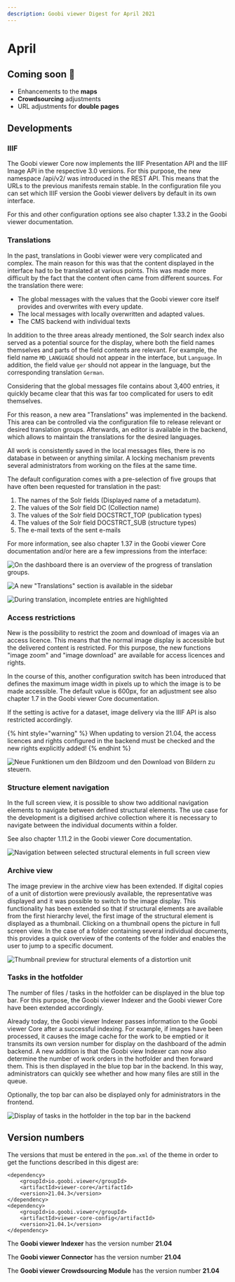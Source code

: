 ```yaml
---
description: Goobi viewer Digest for April 2021
---
```


# April

## Coming soon :rocket:&#x20;

* Enhancements to the **maps**
* **Crowdsourcing** adjustments
* URL adjustments for **double pages**

## Developments

### IIIF

The Goobi viewer Core now implements the IIIF Presentation API and the IIIF Image API in the respective 3.0 versions. For this purpose, the new namespace /api/v2/ was introduced in the REST API. This means that the URLs to the previous manifests remain stable. In the configuration file you can set which IIIF version the Goobi viewer delivers by default in its own interface.

For this and other configuration options see also chapter 1.33.2 in the Goobi viewer documentation.&#x20;

### Translations&#x20;

In the past, translations in Goobi viewer were very complicated and complex. The main reason for this was that the content displayed in the interface had to be translated at various points. This was made more difficult by the fact that the content often came from different sources. For the translation there were:&#x20;

* The global messages with the values that the Goobi viewer core itself provides and overwrites with every update.&#x20;
* The local messages with locally overwritten and adapted values.&#x20;
* The CMS backend with individual texts&#x20;

In addition to the three areas already mentioned, the Solr search index also served as a potential source for the display, where both the field names themselves and parts of the field contents are relevant. For example, the field name `MD_LANGUAGE` should not appear in the interface, but `Language`. In addition, the field value `ger` should not appear in the language, but the corresponding translation `German`.&#x20;

Considering that the global messages file contains about 3,400 entries, it quickly became clear that this was far too complicated for users to edit themselves.

For this reason, a new area "Translations" was implemented in the backend. This area can be controlled via the configuration file to release relevant or desired translation groups. Afterwards, an editor is available in the backend, which allows to maintain the translations for the desired languages.&#x20;

All work is consistently saved in the local messages files, there is no database in between or anything similar. A locking mechanism prevents several administrators from working on the files at the same time.&#x20;

The default configuration comes with a pre-selection of five groups that have often been requested for translation in the past:&#x20;

1. The names of the Solr fields (Displayed name of a metadatum).&#x20;
2. The values of the Solr field DC (Collection name)&#x20;
3. The values of the Solr field DOCSTRCT\_TOP (publication types)&#x20;
4. The values of the Solr field DOCSTRCT\_SUB (structure types)&#x20;
5. The e-mail texts of the sent e-mails&#x20;

For more information, see also chapter 1.37 in the Goobi viewer Core documentation and/or here are a few impressions from the interface:

![On the dashboard there is an overview of the progress of translation groups.](../.gitbook/assets/21.04\_EN\_translations\_dashboard.png)

![A new "Translations" section is available in the sidebar](../.gitbook/assets/21.04\_EN\_translations\_overview.png)

![During translation, incomplete entries are highlighted](../.gitbook/assets/21.04\_EN\_translations\_entry.png)

### Access restrictions&#x20;

New is the possibility to restrict the zoom and download of images via an access licence. This means that the normal image display is accessible but the delivered content is restricted. For this purpose, the new functions "image zoom" and "image download" are available for access licences and rights.&#x20;

In the course of this, another configuration switch has been introduced that defines the maximum image width in pixels up to which the image is to be made accessible. The default value is 600px, for an adjustment see also chapter 1.7 in the Goobi viewer Core documentation.&#x20;

If the setting is active for a dataset, image delivery via the IIIF API is also restricted accordingly.

{% hint style="warning" %}
When updating to version 21.04, the access licences and rights configured in the backend must be checked and the new rights explicitly added!
{% endhint %}

![Neue Funktionen um den Bildzoom und den Download von Bildern zu steuern.](../.gitbook/assets/21.04\_EN\_functions.png)

### Structure element navigation

In the full screen view, it is possible to show two additional navigation elements to navigate between defined structural elements. The use case for the development is a digitised archive collection where it is necessary to navigate between the individual documents within a folder.&#x20;

See also chapter 1.11.2 in the Goobi viewer Core documentation.

![Navigation between selected structural elements in full screen view](../.gitbook/assets/21.04\_EN\_docstructnavigation.png)

### Archive view&#x20;

The image preview in the archive view has been extended. If digital copies of a unit of distortion were previously available, the representative was displayed and it was possible to switch to the image display. This functionality has been extended so that if structural elements are available from the first hierarchy level, the first image of the structural element is displayed as a thumbnail. Clicking on a thumbnail opens the picture in full screen view. In the case of a folder containing several individual documents, this provides a quick overview of the contents of the folder and enables the user to jump to a specific document.

![Thumbnail preview for structural elements of a distortion unit](../.gitbook/assets/21.04\_EN\_archivansicht\_thumbs.png)

### Tasks in the hotfolder&#x20;

The number of files / tasks in the hotfolder can be displayed in the blue top bar. For this purpose, the Goobi viewer Indexer and the Goobi viewer Core have been extended accordingly.&#x20;

Already today, the Goobi viewer Indexer passes information to the Goobi viewer Core after a successful indexing. For example, if images have been processed, it causes the image cache for the work to be emptied or it transmits its own version number for display on the dashboard of the admin backend. A new addition is that the Goobi view Indexer can now also determine the number of work orders in the hotfolder and then forward them. This is then displayed in the blue top bar in the backend. In this way, administrators can quickly see whether and how many files are still in the queue.&#x20;

Optionally, the top bar can also be displayed only for administrators in the frontend.

![Display of tasks in the hotfolder in the top bar in the backend](../.gitbook/assets/21.04\_EN\_files\_in\_hotfolder.png)

## Version numbers&#x20;

The versions that must be entered in the `pom.xml` of the theme in order to get the functions described in this digest are:

```markup
<dependency>
    <groupId>io.goobi.viewer</groupId>
    <artifactId>viewer-core</artifactId>
    <version>21.04.3</version>
</dependency>
<dependency>
    <groupId>io.goobi.viewer</groupId>
    <artifactId>viewer-core-config</artifactId>
    <version>21.04.1</version>
</dependency>
```

The **Goobi viewer Indexer** has the version number **21.04**

The **Goobi viewer Connector** has the version number **21.04**

The **Goobi viewer Crowdsourcing Module** has the version number **21.04**
